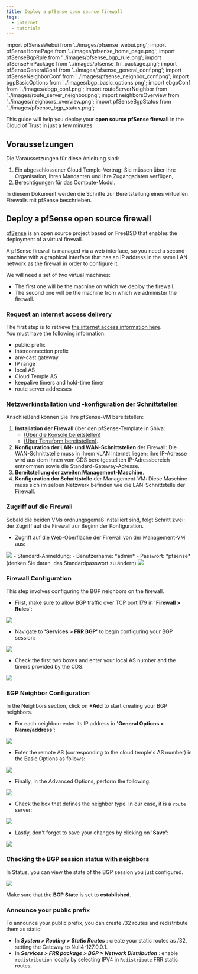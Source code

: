 ```yaml
---
title: Deploy a pfSense open source firewall
tags:
  - internet
  - tutorials
---
```

import pfSenseWebui from '../images/pfsense_webui.png';
import pfSenseHomePage from '../images/pfsense_home_page.png';
import pfSenseBgpRule from '../images/pfsense_bgp_rule.png';
import pfSenseFrrPackage from '../images/pfsense_frr_package.png';
import pfSenseGeneralConf from '../images/pfsense_general_conf.png';
import pfSenseNeighborConf from '../images/pfsense_neighbor_conf.png';
import bgpBasicOptions from '../images/bgp_basic_options.png';
import ebgpConf from '../images/ebgp_conf.png';
import routeServerNeighbor from '../images/route_server_neighbor.png';
import neighborsOverview from '../images/neighbors_overview.png';
import pfSenseBgpStatus from '../images/pfsense_bgp_status.png';

This guide will help you deploy your __open source pfSense firewall__ in the Cloud of Trust in just a few minutes.

## Voraussetzungen

Die Voraussetzungen für diese Anleitung sind:

1. Ein abgeschlossener Cloud Temple-Vertrag: Sie müssen über Ihre Organisation, Ihren Mandanten und Ihre Zugangsdaten verfügen,
2. Berechtigungen für das Compute-Modul.

In diesem Dokument werden die Schritte zur Bereitstellung eines virtuellen Firewalls mit pfSense beschrieben.

## Deploy a pfSense open source firewall

[pfSense](https://www.pfsense.org) is an open source project based on FreeBSD that enables the deployment of a virtual firewall.

A pfSense firewall is managed via a web interface, so you need a second machine with a graphical interface that has an IP address in the same LAN network as the firewall in order to configure it.

We will need a set of two virtual machines:

- The first one will be the machine on which we deploy the firewall.
- The second one will be the machine from which we administer the firewall.

### Request an internet access delivery

The first step is to retrieve [the internet access information here](https://docs.cloud-temple.com/network/internet/quickstart#gestion-de-vos-connectivites-internet).  
You must have the following information:

- public prefix  
- interconnection prefix  
- any-cast gateway  
- IP range  
- local AS  
- Cloud Temple AS  
- keepalive timers and hold-time timer  
- route server addresses

### Netzwerkinstallation und -konfiguration der Schnittstellen

Anschließend können Sie Ihre pfSense-VM bereitstellen:

1. __Installation der Firewall__ über den pfSense-Template in Shiva:
    - [(Über die Konsole bereitstellen)](../../../iaas_vmware/tutorials/deploy_vm_template)
    - [(Über Terraform bereitstellen)](../../../iaas_vmware/tutorials/deploy_vm_terraform).
2. __Konfiguration der LAN- und WAN-Schnittstellen__ der Firewall: Die WAN-Schnittstelle muss in Ihrem vLAN Internet liegen; ihre IP-Adresse wird aus dem Ihnen vom CDS bereitgestellten IP-Adressbereich entnommen sowie die Standard-Gateway-Adresse.
3. __Bereitstellung der zweiten Management-Maschine__.
4. __Konfiguration der Schnittstelle__ der Management-VM: Diese Maschine muss sich im selben Netzwerk befinden wie die LAN-Schnittstelle der Firewall.

### Zugriff auf die Firewall

Sobald die beiden VMs ordnungsgemäß installiert sind, folgt Schritt zwei: der Zugriff auf die Firewall zur Beginn der Konfiguration.

- Zugriff auf die Web-Oberfläche der Firewall von der Management-VM aus:

<img src={pfSenseWebui} />
- Standard-Anmeldung:
    - Benutzername: *admin*
    - Passwort: *pfsense* (denken Sie daran, das Standardpasswort zu ändern)

<img src={pfSenseHomePage} />

### Firewall Configuration  
This step involves configuring the BGP neighbors on the firewall.

- First, make sure to allow BGP traffic over TCP port 179 in __'Firewall > Rules'__:

<img src={pfSenseBgpRule} />

- Navigate to __'Services > FRR BGP'__ to begin configuring your BGP session:

<img src={pfSenseFrrPackage} />

- Check the first two boxes and enter your local AS number and the timers provided by the CDS.

<img src={pfSenseGeneralConf} />

### BGP Neighbor Configuration

In the Neighbors section, click on **+Add** to start creating your BGP neighbors.

- For each neighbor: enter its IP address in __'General Options > Name/address'__:

<img src={pfSenseNeighborConf} />

- Enter the remote AS (corresponding to the cloud temple's AS number) in the Basic Options as follows:

<img src={bgpBasicOptions} />

- Finally, in the Advanced Options, perform the following:

<img src={ebgpConf} />

- Check the box that defines the neighbor type. In our case, it is a ``route`` server:

<img src={routeServerNeighbor} />

- Lastly, don't forget to save your changes by clicking on __'Save'__:

<img src={neighborsOverview} />

### Checking the BGP session status with neighbors

In Status, you can view the state of the BGP session you just configured.

<img src={pfSenseBgpStatus} />

Make sure that the __BGP State__ is set to __established__.

### Announce your public prefix

To announce your public prefix, you can create /32 routes and redistribute them as static:

- In __*System > Routing > Static Routes*__ : create your static routes as /32, setting the Gateway to Null4-127.0.0.1.
- In __*Services > FRR package > BGP > Network Distribution*__ : enable ``redistribution`` locally by selecting IPV4 in ``Redistribute`` FRR static routes.